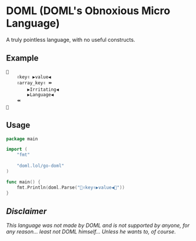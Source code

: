 # DOML (DOML's Obnoxious Micro Language)

A truly pointless language, with no useful constructs.

## Example

```
🏁
    ✌️key✌️ ▶️value◀️
    ✌️array_key✌️ ⏩
        ▶️Irritating◀️
        ▶️Language◀️
    ⏪
🛑
```

## Usage

```go
package main

import (
	"fmt"
	
	"doml.lol/go-doml"
)

func main() {
	fmt.Println(doml.Parse("🏁✌️key✌️▶️value◀️🛑"))
}
```

## *Disclaimer*

*This language was not made by DOML and is not supported by anyone, for any reason... least not DOML himself... Unless he wants to, of course*.
